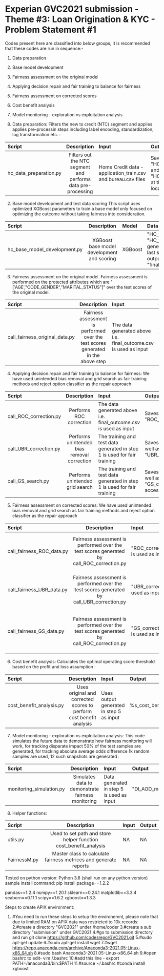 # Experian GVC2021 submission - Theme #3: Loan Origination & KYC - Problem Statement #1

Codes present here are classified into below groups, it is recommended that these codes are run in sequence:-

1. Data preparation
2. Base model development
3. Fairness assessment on the original model
4. Applying decision repair and fair training to balance for fairness
5. Fairness assessment on corrected scores
6. Cost benefit analysis
7. Model monitoring - exploration vs exploitation analysis


1. Data preparation:
Filters the new to credit (NTC) segment and applies applies pre-processin steps including label encoding, standardization, log transformation etc. :

| Script                 | Description       | Input   |	Output   |	
| :------------------------ |:-------------:| :-------------|:-------------|
| hc_data_preparation.py|	Filters out the NTC segment and performs data pre-processing|Home Credit data -  application_train.csv and bureau.csv files | Saves "HC_train.csv" and "HC_test.csv" at the output location

2. Base model development and test data scoring
This script uses optimized XGBoost parameters to train a base model only focused on optimizing the outcome without taking fairness into consideration.


| Script                 | Description       | Model   |	Data   |	
| :------------------------ |:-------------:| :-------------|:-------------|
| hc_base_model_development.py|	XGBoost base model development and scoring     | XGBoost| "HC_train.csv" and "HC_test.csv" generated in the last step saves output as "final_outcome.csv"

3. Fairness assessment on the original model.
Fairness assessment is performed on the protected attributes which are "['AGE',"CODE_GENDER","MARITAL_STATUS"]" over the test scores of the original model. 


| Script                 | Description       | Input   |	Output   |	
| :------------------------ |:-------------:| :-------------|:-------------|
| call_fairness_original_data.py|	Fairness assessment is performed over the test scores generated in the above step| The data generated above i.e. final_outcome.csv is used as input| Saves the aggregated data as well as the charts named as %s_initial_fairness_report.csv"%(metric)

4. Applying decision repair and fair training to balance for fairness:
We have used unintended bias removal and grid search as fair training methods and reject option classifier as the repair approach


| Script                 | Description       | Input   |	Output   |	
| :------------------------ |:-------------:| :-------------|:-------------|
| call_ROC_correction.py|	Performs ROC correction| The data generated above i.e. final_outcome.csv is used as input| Saves the repaired scores as "ROC_corrected_data_1.csv" 
| call_UBR_correction.py|	Performs unintended bias removal correction| The training and test data generated in step 1 is used for fair training| Saves the scores  data as well as the charts named as "UBR_corrected_data.csv"
| call_GS_search.py|	Performs unintended grid search| The training and test data generated in step 1 is used for fair training| Saves the scores  data as well as the charts named as "GS_corrected_data.csv", access is restricted

5. Fairness assessment on corrected scores:
We have used unintended bias removal and grid search as fair training methods and reject option classifier as the repair approach


| Script                 | Description       | Input   |	Output   |	
| :------------------------ |:-------------:| :-------------|:-------------|
| call_fairness_ROC_data.py|	Fairness assessment is performed over the test scores generated by call_ROC_correction.py| "ROC_corrected_data_1.csv" is used as input | Saves the repaired scores data as well as the charts named as "%s_ROC_fairness_report.csv"%(metric) and  "%s_ROC_fairness_report.csv"%(metric) respectively
| call_fairness_UBR_data.py|	Fairness assessment is performed over the test scores generated by call_UBR_correction.py| "UBR_corrected_data.csv" is used as input | Saves the repaired scores data as well as the charts named as "%s_UBR_fairness_report.csv"%(metric) and  "%s_UBR_fairness_report.csv"%(metric) respectively
| call_fairness_GS_data.py|	Fairness assessment is performed over the test scores generated by call_ROC_correction.py| "GS_corrected_data_1.csv" is used as input | Saves the repaired scores data as well as the charts named as "%s_GS_fairness_report.csv"%(metric) and  "%s_GS_fairness_report.csv"%(metric) respectively access is restricted

6. Cost benefit analysis:
Calculates the optimal operating score threshold based on the profit and loss assumption :

| Script                 | Description       | Input   |	Output   |	
| :------------------------ |:-------------:| :-------------|:-------------|
| cost_benefit_analysis.py|	Uses original and corrected scores to perform cost benefit analysis |Uses output generated in step 5 as input|%s_cost_benefit_analysis_report.csv

7. Model monitoring - exploration vs exploitation analysis:
This code simulates the future data to demonstrate how fairness monitoring will work, for tracking disparate impact 50% of the test samples are generated, for tracking absolute average odds difference 1k random samples are used, 12 such snapshots are generated :

| Script                 | Description       | Input   |	Output   |	
| :------------------------ |:-------------:| :-------------|:-------------|
| monitoring_simulation.py|	Simulates data to demonstrate fairness monitoring|Data generated in step 5 is used as input | "DI_AOD_monitoring.csv"

8. Helper functions:

| Script                 | Description       | Input   |	Output   |	
| :------------------------ |:-------------:| :-------------|:-------------|
| utils.py|	Used to set path and store helper function  cost_benefit_analysis|NA | NA
| FairnessM.py|	Master class to calculate fairness metrices and generate reports|NA | NA

Tested on python version:  Python 3.8  (shall run on any python version)
sample install command: pip install  package==1.2.2 

pandas==1.2.4
numpy==1.20.1 
sklearn==0.24.1
matplotlib==3.3.4
seaborn==0.11.1
scipy==1.6.2
xgboost==1.3.3

Steps to create APIX environment:
1. #You need to run these steps to setup the environemnt, please note that due to limited RAM on APIX data was restricted to 10k records: 
2.#create a directory "GVC2021" under /home/coder 
3.#create a sub directory "submission" under GVC2021 
4.#go to submission directory and run git clone https://github.com/codesrepo/GVC2021.git 
5.#sudo apt-get update 
6.#sudo apt-get install wget 
7.#wget https://repo.anaconda.com/archive/Anaconda3-2021.05-Linux-x86_64.sh 
8.#sudo bash Anaconda3-2021.05-Linux-x86_64.sh 
9.#open bashrc to edit- vim /.bashrc 
10.#add this line - export PATH=/anaconda3/bin:$PATH 
11.#source ~/.bashrc #conda install xgboost

